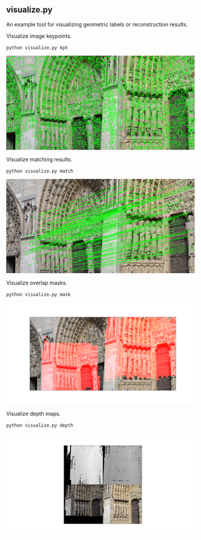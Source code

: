 ## visualize.py

An example tool for visualizing geometric labels or reconstruction results.

Visualize image keypoints.
```
python visualize.py kpt
```
![Visualization keypoints](../img/example_kpt.png)

Visualize matching results.
```
python visualize.py match
```
![Visualiztion matches](../img/example_match.png)

Visualize overlap masks.
```
python visualize.py mask
```
![Visualiztion masks](../img/example_mask.png)

Visualize depth maps.
```
python visualize.py depth
```
![Visualizeation depths](../img/example_depth.png)